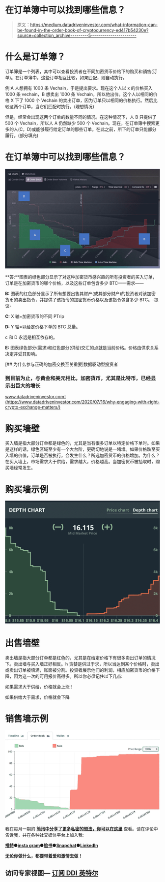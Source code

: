 # 在订单簿中可以找到哪些信息？

> 原文：<https://medium.datadriveninvestor.com/what-information-can-be-found-in-the-order-book-of-cryptocurrency-ed417b54230e?source=collection_archive---------5----------------------->

# 什么是订单簿？

订单簿是一个列表，其中可以查看投资者在不同加密货币价格下的购买和销售(订单)。在订单簿中，这些订单相互比较，如果匹配，则自动执行。

例:A 人想拥有 1000 条 Vechain，于是提出要求。现在这个人以 x 的价格买入 1000 条 vechain，B 想卖出 1000 条 Vechain，所以他出价。这个人以相同的价格 X 下了 1000 个 Vechain 的卖出订单，因为订单只以相同的价格执行。然后比较这两个订单，当它们匹配时执行。(理想情况)

但是，经常会出现这两个订单的数量不同的情况。在这种情况下，人 B 只提供了 500 个 Vechain，所以人 A 仍然缺少 500 个 Vechain。现在，在订单簿中搜索更多的人(C，D)或能够履行给定订单的那些订单。在此之前，所下的订单只能部分履行。(部分填充)

# 在订单簿中可以找到哪些信息？

![](img/3f500fbda8610bf318554c5b4b007140.png)

**答:**图表的绿色部分显示了对这种加密货币感兴趣的所有投资者的买入订单，订单是在加密货币的哪个价格，以及这些订单包含多少 BTC——需求——

**B:** 图表的红色部分显示了所有想要出售其财产(或其部分财产)的投资者对该加密货币的卖出指令，并提供了该指令的加密货币价格以及该指令包含多少 BTC。-提议-

**C:** X 轴=加密货币的不同 PTrip

**D:** Y 轴=以给定价格下单的 BTC 总量。

c 和 D 永远是相互依存的。

**E:** 图表绿色部分(需求)和红色部分(供给)交汇的点就是当前价格。价格由供求关系决定并受其影响。

[](https://www.datadriveninvestor.com/2020/07/16/why-engaging-with-right-crypto-exchange-matters/) [## 为什么参与正确的加密交换至关重要|数据驱动型投资者

### 到目前为止，与黄金和美元相比，加密货币，尤其是比特币，已经显示出巨大的增长

www.datadriveninvestor.com](https://www.datadriveninvestor.com/2020/07/16/why-engaging-with-right-crypto-exchange-matters/) 

# 购买墙壁

买入墙是指大部分订单都是绿色的，尤其是当有很多订单以特定价格下单时。如果是这样的话，绿色区域至少有一个大台阶，更确切地说是一堵墙。如果价格跌至买入墙的价值，订单是否被执行，会发生什么？所选加密货币的价格增加。为什么？在买入墙上，市场需求大于供给，需求越大，价格越高。当加密货币被抽取时，购买墙经常发生。

# 购买墙示例

![](img/96395cef7e0b8c0733174c70c20d5b91.png)

# 出售墙壁

卖出墙是指大部分订单都是红色的，尤其是在给定价格下有很多卖出订单的情况下。卖出墙与买入墙正好相反。h 贪婪是供过于求，所以当达到某个价格时，卖出或卖出订单被填满，账面被分割。投资者展示他们的利润，相应加密货币的价格下降，因为这一次的可用报价高得多。所以你必须记住以下几点:

如果需求大于供给，价格就会上涨！

如果供给大于需求，价格就会下降

# 销售墙示例

![](img/6cb1389ec25960a3e50ba5805bd16dc5.png)

我在每月一期的 [**简讯中分享了更多私密的想法，你可以在这里**](https://mailchi.mp/bf8f8e8ed697/keep-in-touch-with-lukas) 查看。请在评论中告诉我，并在各种社交媒体平台上加入我:

[**推特**](https://twitter.com/WiesfleckerL)●[**insta gram**](https://www.instagram.com/lukaswiesflecker/)●[**脸书**](https://www.facebook.com/lukaswiesfleckerr)●[**Snapchat**](https://www.snapchat.com/add/luggooo)**●[**LinkedIn**](https://www.linkedin.com/in/lukas-wiesflecker-1b11251a5/)**

**无论你做什么，都要带着爱和激情去做！**

## **访问专家视图— [订阅 DDI 英特尔](https://datadriveninvestor.com/ddi-intel)**
